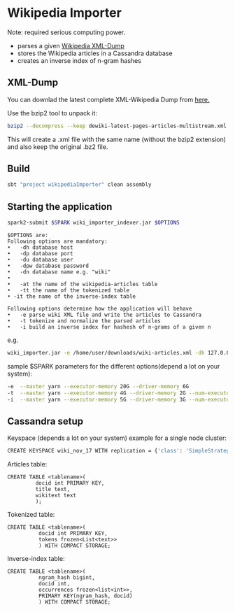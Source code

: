 # Wikipedia Importer

Note: required serious computing power.

* parses a given [Wikipedia XML-Dump](https://dumps.wikimedia.org/)
* stores the Wikipedia articles in a Cassandra database
* creates an inverse index of n-gram hashes

## XML-Dump
You can downlad the latest complete XML-Wikipedia Dump from [here.](https://dumps.wikimedia.org/dewiki/latest/dewiki-latest-pages-articles-multistream.xml.bz2) 

Use the bzip2 tool to unpack it:

```bash
bzip2 --decompress --keep dewiki-latest-pages-articles-multistream.xml.bz2
```
This will create a .xml file with the same name (without the bzip2 extension) and also keep the original .bz2 file.

## Build
```bash
sbt "project wikipediaImporter" clean assembly
```
## Starting the application

```bash
spark2-submit $SPARK wiki_importer_indexer.jar $OPTIONS   
```

```
$OPTIONS are: 
Following options are mandatory:
•	-dh database host
•	-dp database port
•	-du database user
•	-dpw database password
•	-dn database name e.g. "wiki"
•	
•	-at the name of the wikipedia-articles table
•	-tt the name of the tokenized table
• -it the name of the inverse-index table

Following options determine how the application will behave
•	-e parse wiki XML file and write the articles to Cassandra 
•	-t tokenize and normalize the parsed articles 
•	-i build an inverse index for hashesh of n-grams of a given n
```
e.g.
```bash
wiki_importer.jar -e /home/user/downloads/wiki-articles.xml -dh 127.0.0.1 -dp 9042 -du user -dpw password -dn wiki_dec -at articles -it inverseindex -tt tokenized 
```

sample $SPARK parameters for the different options(depend a lot on your system): 
```bash
-e  --master yarn --executor-memory 20G --driver-memory 6G
-t  --master yarn --executor-memory 4G --driver-memory 2G --num-executors 8 --executor-cores 5
-i  --master yarn --executor-memory 5G --driver-memory 3G --num-executors 3 --executor-cores 5
```

## Cassandra setup
Keyspace (depends a lot on your system)
example for a single node cluster:
```bash
CREATE KEYSPACE wiki_nov_17 WITH replication = {'class': 'SimpleStrategy', 'replication_factor': '1'} ; 
```

Articles table:
```cql
CREATE TABLE <tablename>(
 		 docid int PRIMARY KEY,
 		 title text,
 		 wikitext text
		 );
```

Tokenized table: 
```cql
CREATE TABLE <tablename>(
		  docid int PRIMARY KEY,
		  tokens frozen<List<text>>
		  ) WITH COMPACT STORAGE;
```


Inverse-index table: 
```cql
CREATE TABLE <tablename>(
		  ngram_hash bigint,
		  docid int,
		  occurrences frozen<list<int>>,
		  PRIMARY KEY(ngram_hash, docid)
		  ) WITH COMPACT STORAGE;
```
